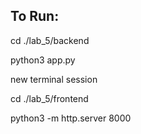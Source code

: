 ## To Run: 

cd ./lab_5/backend 

python3 app.py 

new terminal session 

cd ./lab_5/frontend 

python3 -m http.server 8000 


